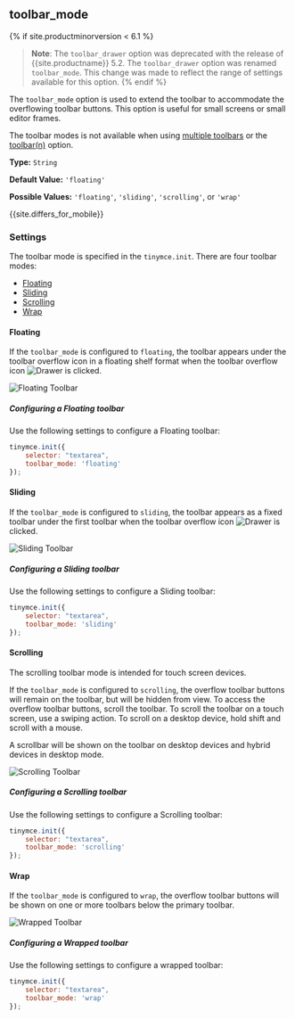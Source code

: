 ## toolbar_mode
{% if site.productminorversion < 6.1 %}
<a class="anchor" id="toolbar_drawer"></a>
> **Note**: The `toolbar_drawer` option was deprecated with the release of {{site.productname}} 5.2. The `toolbar_drawer` option was renamed `toolbar_mode`. This change was made to reflect the range of settings available for this option.
{% endif %}

The `toolbar_mode` option is used to extend the toolbar to accommodate the overflowing toolbar buttons. This option is useful for small screens or small editor frames.

The toolbar modes is not available when using [multiple toolbars]({{site.baseurl}}/configure/editor-appearance/#usingmultipletoolbars) or the [toolbar(n)]({{site.baseurl}}/configure/editor-appearance/#toolbarn) option.

**Type:** `String`

**Default Value:** `'floating'`

**Possible Values:** `'floating'`, `'sliding'`, `'scrolling'`, or `'wrap'`

{{site.differs_for_mobile}}

### Settings

The toolbar mode is specified in the `tinymce.init`. There are four toolbar modes:

- [Floating](#floating)
- [Sliding](#sliding)
- [Scrolling](#scrolling)
- [Wrap](#wrap)

#### Floating

If the `toolbar_mode` is configured to `floating`, the toolbar appears under the toolbar overflow icon in a floating shelf format when the toolbar overflow icon ![**Drawer**]({{site.baseurl}}/images/icons/more-drawer.svg) is clicked.

![**Floating Toolbar**]({{site.baseurl}}/images/floating_toolbar.png)

##### Configuring a Floating toolbar

Use the following settings to configure a Floating toolbar:

```js
tinymce.init({
    selector: "textarea",
    toolbar_mode: 'floating'
});
```

#### Sliding

If the `toolbar_mode` is configured to `sliding`, the toolbar appears as a fixed toolbar under the first toolbar when the toolbar overflow icon ![**Drawer**]({{site.baseurl}}/images/icons/more-drawer.svg) is clicked.

![**Sliding Toolbar**]({{site.baseurl}}/images/sliding_toolbar.png)

##### Configuring a Sliding toolbar

Use the following settings to configure a Sliding toolbar:

```js
tinymce.init({
    selector: "textarea",
    toolbar_mode: 'sliding'
});
```

#### Scrolling

The scrolling toolbar mode is intended for touch screen devices.

If the `toolbar_mode` is configured to `scrolling`, the overflow toolbar buttons will remain on the toolbar, but will be hidden from view. To access the overflow toolbar buttons, scroll the toolbar. To scroll the toolbar on a touch screen, use a swiping action. To scroll on a desktop device, hold shift and scroll with a mouse.

A scrollbar will be shown on the toolbar on desktop devices and hybrid devices in desktop mode.

![**Scrolling Toolbar**]({{site.baseurl}}/images/scrolling_toolbar.png)

##### Configuring a Scrolling toolbar

Use the following settings to configure a Scrolling toolbar:

```js
tinymce.init({
    selector: "textarea",
    toolbar_mode: 'scrolling'
});
```

#### Wrap

If the `toolbar_mode` is configured to `wrap`, the overflow toolbar buttons will be shown on one or more toolbars below the primary toolbar.

![**Wrapped Toolbar**]({{site.baseurl}}/images/wrapped_toolbar.png)

##### Configuring a Wrapped toolbar

Use the following settings to configure a wrapped toolbar:

```js
tinymce.init({
    selector: "textarea",
    toolbar_mode: 'wrap'
});
```